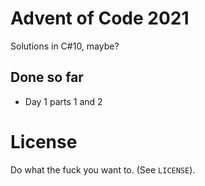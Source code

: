 # Advent of Code 2021

Solutions in C#10, maybe?

## Done so far

- Day 1 parts 1 and 2

# License

Do what the fuck you want to.  (See `LICENSE`).
